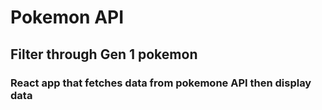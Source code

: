# Pokemon API
## Filter through Gen 1 pokemon
### React app that fetches data from pokemone API then display data